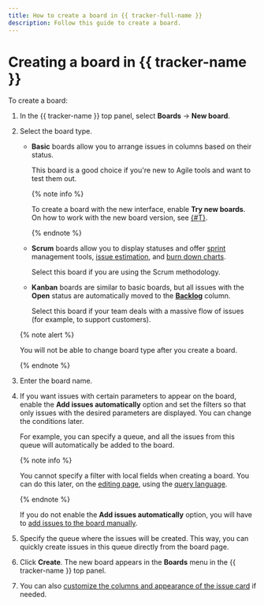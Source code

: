 ```yaml
---
title: How to create a board in {{ tracker-full-name }}
description: Follow this guide to create a board.
---
```


# Creating a board in {{ tracker-name }}

To create a board:

1. In the {{ tracker-name }} top panel, select **Boards** → **New board**.

1. Select the board type.

   - **Basic** boards allow you to arrange issues in columns based on their status.

        This board is a good choice if you're new to Agile tools and want to test them out.

        {% note info %}

        To create a board with the new interface, enable **Try new boards**. On how to work with the new board version, see [{#T}](agile-new.md).

        {% endnote %}

   - **Scrum** boards allow you to display statuses and offer [sprint](agile.md#dlen_sprint) management tools, [issue estimation](planning-poker.md), and [burn down charts](agile.md#dlen_burndown).

        Select this board if you are using the Scrum methodology.

   - **Kanban** boards are similar to basic boards, but all issues with the **Open** status are automatically moved to the [**Backlog**](agile.md#dlen_backlog) column.

        Select this board if your team deals with a massive flow of issues (for example, to support customers).

   {% note alert %}

   You will not be able to change board type after you create a board.

   {% endnote %}

1. Enter the board name.

1. If you want issues with certain parameters to appear on the board, enable the **Add issues automatically** option and set the filters so that only issues with the desired parameters are displayed. You can change the conditions later.

   For example, you can specify a queue, and all the issues from this queue will automatically be added to the board.

   {% note info %}

   You cannot specify a filter with local fields when creating a board. You can do this later, on the [editing page](edit-agile-board.md#board-settings), using the [query language](../user/query-filter.md).

   {% endnote %}

   If you do not enable the **Add issues automatically** option, you will have to [add issues to the board manually](../user/agile.md#add-tasks).

1. Specify the queue where the issues will be created. This way, you can quickly create issues in this queue directly from the board page.

1. Click **Create**. The new board appears in the **Boards** menu in the {{ tracker-name }} top panel.

1. You can also [customize the columns and appearance of the issue card](edit-agile-board.md) if needed.

